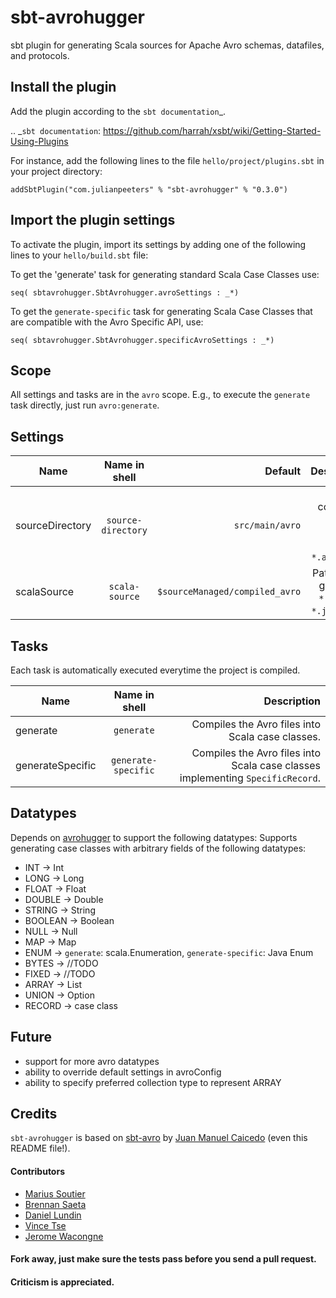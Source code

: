 # sbt-avrohugger
sbt plugin for generating Scala sources for Apache Avro schemas, datafiles, and protocols.


Install the plugin
------------------

Add the plugin according to the `sbt documentation`_.

.. _`sbt documentation`: https://github.com/harrah/xsbt/wiki/Getting-Started-Using-Plugins

For instance, add the following lines to the file ``hello/project/plugins.sbt`` in your
project directory:

    addSbtPlugin("com.julianpeeters" % "sbt-avrohugger" % "0.3.0")


Import the plugin settings
--------------------------

To activate the plugin, import its settings by adding one of the following lines to 
your ``hello/build.sbt`` file:


To get the 'generate' task for generating standard Scala Case Classes use:

    seq( sbtavrohugger.SbtAvrohugger.avroSettings : _*)


To get the `generate-specific` task for generating Scala Case Classes that are compatible with the Avro Specific API, use:

    seq( sbtavrohugger.SbtAvrohugger.specificAvroSettings : _*)



Scope
-----
All settings and tasks are in the ``avro`` scope. E.g., to execute the
``generate`` task directly, just run ``avro:generate``.


Settings
--------

| Name          | Name in shell | Default  | Description  |
| ------------- |:-------------:| -----:| -----:|
| sourceDirectory     | ``source-directory`` | ``src/main/avro`` | Path containing ``*.avsc``, ``*.avdl``, and/or ``*.avro`` files. |
| scalaSource      | ``scala-source``      |   ``$sourceManaged/compiled_avro`` |   Path for the generated ``*.scala`` or ``*.java``  files. |



Tasks
-----
Each task is automatically executed everytime the project is compiled.


| Name          | Name in shell | Description  |
| ------------- |:-------------:| -----:|
| generate      | ``generate`` | Compiles the Avro files into Scala case classes. | 
| generateSpecific      | ``generate-specific``      |   Compiles the Avro files into Scala case classes implementing `SpecificRecord`. |





Datatypes
---------
Depends on [avrohugger](https://github.com/julianpeeters/avrohugger) to support the following datatypes:
Supports generating case classes with arbitrary fields of the following datatypes: 


* INT -> Int
* LONG -> Long
* FLOAT -> Float
* DOUBLE -> Double
* STRING -> String
* BOOLEAN -> Boolean
* NULL  -> Null
* MAP -> Map
* ENUM -> `generate`: scala.Enumeration, `generate-specific`: Java Enum
* BYTES -> //TODO
* FIXED -> //TODO
* ARRAY -> List
* UNION -> Option
* RECORD -> case class



Future
------
* support for more avro datatypes
* ability to override default settings in avroConfig
* ability to specify preferred collection type to represent ARRAY


Credits
-------

`sbt-avrohugger` is based on [sbt-avro](https://github.com/cavorite/sbt-avro) by [Juan Manuel Caicedo](http://cavorite.com/) (even this README file!).

#### Contributors

- [Marius Soutier](https://github.com/mariussoutier)
- [Brennan Saeta](https://github.com/saeta)
- [Daniel Lundin](https://github.com/dln)
- [Vince Tse](https://github.com/vtonehundred)
- [Jerome Wacongne](https://github.com/ch4mpy)

#### Fork away, just make sure the tests pass before you send a pull request.


#### Criticism is appreciated.
